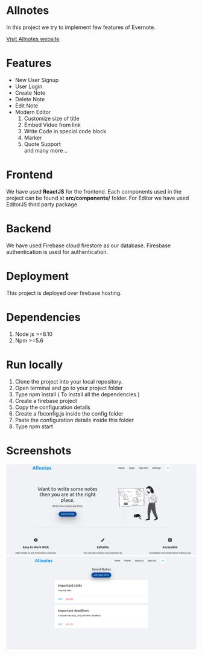 # Allnotes
In this project we try to implement few features of Evernote.

<a href="https://allnotes-d605d.web.app/">Visit Allnotes website</a>


# Features
<ul>
    <li>New User Signup</li>
    <li>User Login</li>
    <li>Create Note</li>
    <li>Delete Note</li>
    <li>Edit Note</li>
    <li>
    Modern Editor
    <ol>
    <li>Customize size of title </li>
    <li>Embed Video from link</li>
    <li>Write Code in special code block</li>
    <li>Marker</li>
    <li>Quote Support</li>
    and many more ..
    </ol>
    </li>
</ul>

# Frontend

We have used <b>ReactJS</b> for the frontend. Each components used in the project can be found at <b>src/components/</b> folder. For Editor we have used EditorJS third party package.

# Backend

We have used Firebase cloud firestore as our database. Firesbase authentication is used for authentication.

# Deployment

This project is deployed over firebase hosting. 

# Dependencies

<ol>
<li>Node js >=8.10 </li>
<li>Npm >=5.6 </li>
</ol>

# Run locally
<ol>
<li>Clone the project into your local repository.</li>
<li>Open terminal and go to your project folder</li>
<li>Type npm install ( To install all the dependencies )</li>
<li>Create a firebase project</li>
<li>Copy the configuration details</li>
<li>Create a fbconfig.js inside the config folder</li>
<li>Paste the configuration details inside this folder</li>
<li>Type npm start</li>
</ol>

# Screenshots
<img  src="./screenshots/Screenshot-1.png"/>
<img  src="./screenshots/Screenshot-2.png"/>
